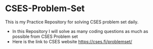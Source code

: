 # CSES-Problem-Set
This is my Practice Repository for solving CSES problem set daily.
- In this Repository I will solve as many coding questions as much as possible from CSES Problem set
- Here is the link to CSES website https://cses.fi/problemset/
